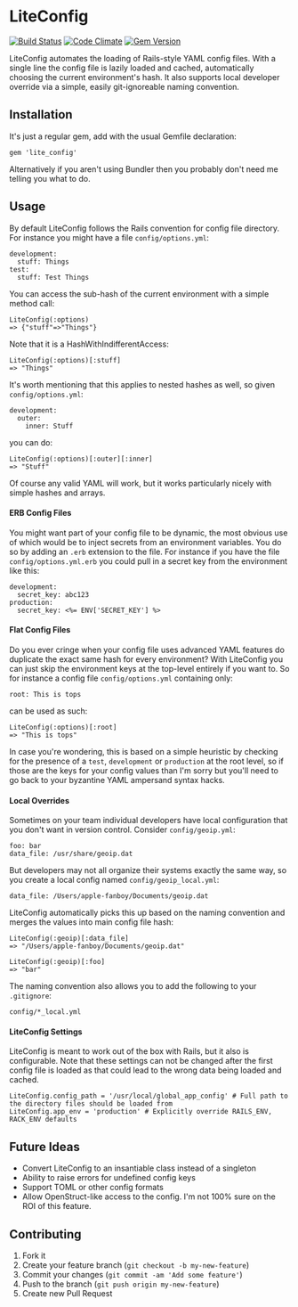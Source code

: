 # LiteConfig

[![Build Status](https://travis-ci.org/gtd/lite_config.png?branch=master)](https://travis-ci.org/gtd/lite_config)
[![Code Climate](https://codeclimate.com/github/gtd/lite_config.png)](https://codeclimate.com/github/gtd/lite_config)
[![Gem Version](https://badge.fury.io/rb/lite_config.png)](http://badge.fury.io/rb/lite_config)

LiteConfig automates the loading of Rails-style YAML config files.  With a single line the config file is lazily loaded
and cached, automatically choosing the current environment's hash.  It also supports local developer override via
a simple, easily git-ignoreable naming convention.


## Installation

It's just a regular gem, add with the usual Gemfile declaration:

    gem 'lite_config'

Alternatively if you aren't using Bundler then you probably don't need me telling you what to do.


## Usage

By default LiteConfig follows the Rails convention for config file directory.  For instance you might have a file
`config/options.yml`:

    development:
      stuff: Things
    test:
      stuff: Test Things

You can access the sub-hash of the current environment with a simple method call:

    LiteConfig(:options)
    => {"stuff"=>"Things"}

Note that it is a HashWithIndifferentAccess:

    LiteConfig(:options)[:stuff]
    => "Things"

It's worth mentioning that this applies to nested hashes as well, so given `config/options.yml`:

    development:
      outer:
        inner: Stuff

you can do:

    LiteConfig(:options)[:outer][:inner]
    => "Stuff"

Of course any valid YAML will work, but it works particularly nicely with simple hashes and arrays.

#### ERB Config Files

You might want part of your config file to be dynamic, the most obvious use of
which would be to inject secrets from an environment variables.  You do so by
adding an `.erb` extension to the file.  For instance if you have the file
`config/options.yml.erb` you could pull in a secret key from the environment
like this:

    development:
      secret_key: abc123
    production:
      secret_key: <%= ENV['SECRET_KEY'] %>

#### Flat Config Files

Do you ever cringe when your config file uses advanced YAML features do duplicate the exact same hash for every
environment?  With LiteConfig you can just skip the environment keys at the top-level entirely if you want to. So for
instance a config file `config/options.yml` containing only:

    root: This is tops

can be used as such:

    LiteConfig(:options)[:root]
    => "This is tops"

In case you're wondering, this is based on a simple heuristic by checking for the presence of a `test`, `development`
or `production` at the root level, so if those are the keys for your config values than I'm sorry but you'll need to go
back to your byzantine YAML ampersand syntax hacks.

#### Local Overrides

Sometimes on your team individual developers have local configuration that you don't want in version control.  Consider
`config/geoip.yml`:

    foo: bar
    data_file: /usr/share/geoip.dat

But developers may not all organize their systems exactly the same way, so you create a local config named
`config/geoip_local.yml`:

    data_file: /Users/apple-fanboy/Documents/geoip.dat

LiteConfig automatically picks this up based on the naming convention and merges the values into main config file hash:

    LiteConfig(:geoip)[:data_file]
    => "/Users/apple-fanboy/Documents/geoip.dat"

    LiteConfig(:geoip)[:foo]
    => "bar"

The naming convention also allows you to add the following to your `.gitignore`:

    config/*_local.yml

#### LiteConfig Settings

LiteConfig is meant to work out of the box with Rails, but it also is configurable.  Note that these settings can not be
changed after the first config file is loaded as that could lead to the wrong data being loaded and cached.

    LiteConfig.config_path = '/usr/local/global_app_config' # Full path to the directory files should be loaded from
    LiteConfig.app_env = 'production' # Explicitly override RAILS_ENV, RACK_ENV defaults


## Future Ideas

* Convert LiteConfig to an insantiable class instead of a singleton
* Ability to raise errors for undefined config keys
* Support TOML or other config formats
* Allow OpenStruct-like access to the config.  I'm not 100% sure on the ROI of this feature.


## Contributing

1. Fork it
2. Create your feature branch (`git checkout -b my-new-feature`)
3. Commit your changes (`git commit -am 'Add some feature'`)
4. Push to the branch (`git push origin my-new-feature`)
5. Create new Pull Request
